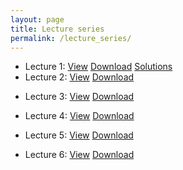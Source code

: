 ```yaml
---
layout: page
title: Lecture series
permalink: /lecture_series/
---
```


* Lecture 1:
[View](http://nbviewer.ipython.org/url/raw.github.com/ggorman/Introduction-to-programming-for-geoscientists/master/notebook/Lecture-1-Introduction-to-programming-for-geoscientists.ipynb?raw=true) 
[Download](http://raw.github.com/ggorman/Introduction-to-programming-for-geoscientists/master/notebook/Lecture-1-Introduction-to-programming-for-geoscientists.ipynb?raw=true)
[Solutions](http://nbviewer.ipython.org/url/raw.github.com/ggorman/Introduction-to-programming-for-geoscientists/master/notebook/Lecture-1-Introduction-to-programming-for-geoscientists-Solutions.ipynb?raw=true)
* Lecture 2:
[View](http://nbviewer.ipython.org/url/raw.github.com/ggorman/Introduction-to-programming-for-geoscientists/master/notebook/Lecture-2-Introduction-to-programming-for-geoscientists.ipynb?raw=true)
[Download](http://raw.github.com/ggorman/Introduction-to-programming-for-geoscientists/master/notebook/Lecture-2-Introduction-to-programming-for-geoscientists.ipynb?raw=true)
<!--
[Solutions](http://nbviewer.ipython.org/url/raw.github.com/ggorman/Introduction-to-programming-for-geoscientists/master/notebook/Lecture-2-Introduction-to-programming-for-geoscientists-Solutions.ipynb?raw=true)
-->
* Lecture 3:
[View](http://nbviewer.ipython.org/url/raw.github.com/ggorman/Introduction-to-programming-for-geoscientists/master/notebook/Lecture-3-Introduction-to-programming-for-geoscientists.ipynb?raw=true)
[Download](http://raw.github.com/ggorman/Introduction-to-programming-for-geoscientists/master/notebook/Lecture-3-Introduction-to-programming-for-geoscientists.ipynb?raw=true)
<!--
[Solutions](http://nbviewer.ipython.org/url/raw.github.com/ggorman/Introduction-to-programming-for-geoscientists/master/notebook/Lecture-3-Introduction-to-programming-for-geoscientists-Solutions.ipynb?raw=true)
-->
* Lecture 4:
[View](http://nbviewer.ipython.org/url/raw.github.com/ggorman/Introduction-to-programming-for-geoscientists/master/notebook/Lecture-4-Introduction-to-programming-for-geoscientists.ipynb?raw=true)
[Download](http://raw.github.com/ggorman/Introduction-to-programming-for-geoscientists/master/notebook/Lecture-4-Introduction-to-programming-for-geoscientists.ipynb?raw=true)
<!--
[Solutions](http://nbviewer.ipython.org/url/raw.github.com/ggorman/Introduction-to-programming-for-geoscientists/master/notebook/Lecture-4-Introduction-to-programming-for-geoscientists-Solutions.ipynb?raw=true)
-->
* Lecture 5:
[View](http://nbviewer.ipython.org/url/raw.github.com/ggorman/Introduction-to-programming-for-geoscientists/master/notebook/Lecture-5-Introduction-to-programming-for-geoscientists.ipynb?raw=true)
[Download](http://raw.github.com/ggorman/Introduction-to-programming-for-geoscientists/master/notebook/Lecture-5-Introduction-to-programming-for-geoscientists.ipynb?raw=true)
<!--
[Solutions](http://nbviewer.ipython.org/url/raw.github.com/ggorman/Introduction-to-programming-for-geoscientists/master/notebook/Lecture-5-Introduction-to-programming-for-geoscientists-Solutions.ipynb?raw=true)
-->
* Lecture 6:
[View](http://nbviewer.ipython.org/url/raw.github.com/ggorman/Introduction-to-programming-for-geoscientists/master/notebook/Lecture-6-Introduction-to-programming-for-geoscientists.ipynb?raw=true)
[Download](http://raw.github.com/ggorman/Introduction-to-programming-for-geoscientists/master/notebook/Lecture-6-Introduction-to-programming-for-geoscientists.ipynb?raw=true)
<!--
[Solutions](http://nbviewer.ipython.org/url/raw.github.com/ggorman/Introduction-to-programming-for-geoscientists/master/notebook/Lecture-6-Introduction-to-programming-for-geoscientists-Solutions.ipynb?raw=true)
-->
